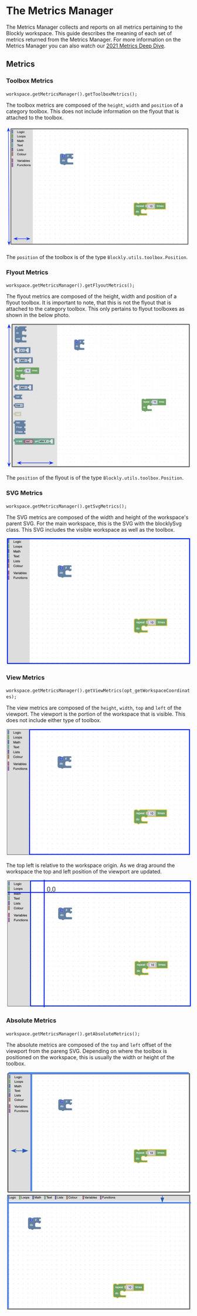 <!--
 * @Date: 2021-10-15 14:06:13
 * @LastEditors: tortorse
 * @LastEditTime: 2021-10-15 15:02:08
 * @FilePath: \blockly-document-chinese\docs\guides\plugins\interfaces\metrics_manager.md
-->
# The Metrics Manager 

The Metrics Manager collects and reports on all metrics pertaining to the Blockly workspace. This guide describes the meaning of each set of metrics returned from the Metrics Manager. For more information on the Metrics Manager you can also watch our [2021 Metrics Deep Dive](https://www.youtube.com/watch?v=6e6vntCqbic&list=PLSIUOFhnxEiCjoIwJ0jAdwpTZET73CK7d&index=9).

## Metrics

### Toolbox Metrics

`workspace.getMetricsManager().getToolboxMetrics();`

The toolbox metrics are composed of the `height`, `width` and `position` of a category toolbox. This does not include information on the flyout that is attached to the toolbox.

![The Blockly workspace with arrows showing the width and height of the toolbox.](./toolbox_metrics.png)

The `position` of the toolbox is of the type `Blockly.utils.toolbox.Position`.

### Flyout Metrics

`workspace.getMetricsManager().getFlyoutMetrics();`

The flyout metrics are composed of the height, width and position of a flyout toolbox. It is important to note, that this is not the flyout that is attached to the category toolbox. This only pertains to flyout toolboxes as shown in the below photo.

![The Blockly workspace with arrows showing the width and height of the flyout.](./flyout_toolbox_metrics.png)

The `position` of the flyout is of the type `Blockly.utils.toolbox.Position`.

### SVG Metrics

`workspace.getMetricsManager().getSvgMetrics();`

The SVG metrics are composed of the width and height of the workspace's parent SVG. For the main workspace, this is the SVG with the blocklySvg class. This SVG includes the visible workspace as well as the toolbox.

![The Blockly workspace with a blue rectangle around it.](./svg_metrics.png)

### View Metrics

`workspace.getMetricsManager().getViewMetrics(opt_getWorkspaceCoordinates);`

The view metrics are composed of the `height`, `width`, `top` and `left` of the viewport. The viewport is the portion of the workspace that is visible. This does not include either type of toolbox.

![The Blockly workspace with a blue rectangle around the area not including the toolbox.](./view_metrics.png)

The top left is relative to the workspace origin. As we drag around the workspace the top and left position of the viewport are updated.

![The Blockly workspace with a blue rectangle around the area not including the toolbox, and an origin shown offset from the top left corner.](./view_metrics_origin.png)

### Absolute Metrics

`workspace.getMetricsManager().getAbsoluteMetrics();`

The absolute metrics are composed of the `top` and `left` offset of the viewport from the pareng SVG. Depending on where the toolbox is positioned on the workspace, this is usually the width or height of the toolbox.

![The Blockly workspace with a blue line to the right of the toolbox and on top of the workspace.](./absolute_metrics.png)
![The Blockly workspace with a horizontal toolbox. There is a blue line on the left of the workspace and below the toolbox.](./absolute_metrics_2.png)


